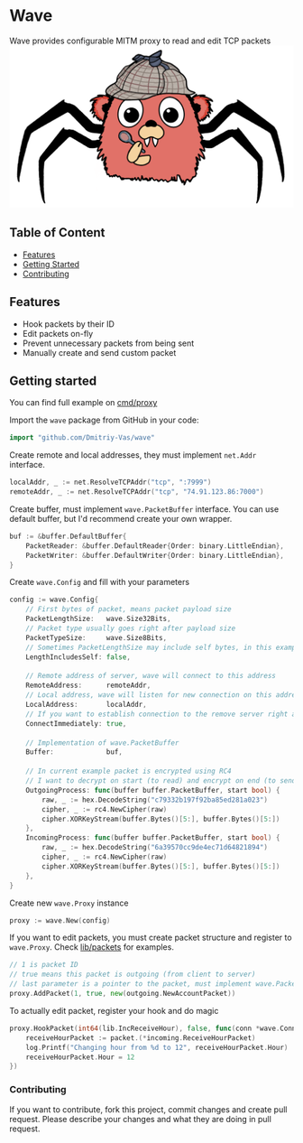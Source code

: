 # Wave
Wave provides configurable MITM proxy to read and edit TCP packets
![](wave_gopher.png)

## Table of Content
+ [Features](https://github.com/Dmitriy-Vas/wave/blob/master/README.md#features)
+ [Getting Started](https://github.com/Dmitriy-Vas/wave/blob/master/README.md#getting)
+ [Contributing](https://github.com/Dmitriy-Vas/wave/blob/master/README.md#contributing)

## Features
+ Hook packets by their ID
+ Edit packets on-fly
+ Prevent unnecessary packets from being sent
+ Manually create and send custom packet

## Getting started
You can find full example on [cmd/proxy](https://github.com/Dmitriy-Vas/wave/blob/master/cmd/proxy/main.go)

Import the `wave` package from GitHub in your code:
```go
import "github.com/Dmitriy-Vas/wave"
```

Create remote and local addresses, they must implement `net.Addr` interface.
```go
localAddr, _ := net.ResolveTCPAddr("tcp", ":7999")
remoteAddr, _ := net.ResolveTCPAddr("tcp", "74.91.123.86:7000")
```

Create buffer, must implement `wave.PacketBuffer` interface.
You can use default buffer, but I'd recommend create your own wrapper.
```go
buf := &buffer.DefaultBuffer{
    PacketReader: &buffer.DefaultReader{Order: binary.LittleEndian},
    PacketWriter: &buffer.DefaultWriter{Order: binary.LittleEndian},
}
```

Create `wave.Config` and fill with your parameters
```go
config := wave.Config{
    // First bytes of packet, means packet payload size
    PacketLengthSize:   wave.Size32Bits,
    // Packet type usually goes right after payload size
    PacketTypeSize:     wave.Size8Bits,
    // Sometimes PacketLengthSize may include self bytes, in this example it will be additional 32bits (4 bytes)
    LengthIncludesSelf: false,

    // Remote address of server, wave will connect to this address
    RemoteAddress:      remoteAddr,
    // Local address, wave will listen for new connection on this address
    LocalAddress:       localAddr,
    // If you want to establish connection to the remove server right after receiving local connection
    ConnectImmediately: true,

    // Implementation of wave.PacketBuffer
    Buffer:             buf,

    // In current example packet is encrypted using RC4
    // I want to decrypt on start (to read) and encrypt on end (to send)
    OutgoingProcess: func(buffer buffer.PacketBuffer, start bool) {
        raw, _ := hex.DecodeString("c79332b197f92ba85ed281a023")
        cipher, _ := rc4.NewCipher(raw)
        cipher.XORKeyStream(buffer.Bytes()[5:], buffer.Bytes()[5:])
    },
    IncomingProcess: func(buffer buffer.PacketBuffer, start bool) {
        raw, _ := hex.DecodeString("6a39570cc9de4ec71d64821894")
        cipher, _ := rc4.NewCipher(raw)
        cipher.XORKeyStream(buffer.Bytes()[5:], buffer.Bytes()[5:])
    },
}
```

Create new `wave.Proxy` instance
```go
proxy := wave.New(config)
```

If you want to edit packets, you must create packet structure and register to `wave.Proxy`.
Check [lib/packets](https://github.com/Dmitriy-Vas/wave/tree/master/lib/packets) for examples.
```go
// 1 is packet ID
// true means this packet is outgoing (from client to server)
// last parameter is a pointer to the packet, must implement wave.Packet interface
proxy.AddPacket(1, true, new(outgoing.NewAccountPacket))
```

To actually edit packet, register your hook and do magic
```go
proxy.HookPacket(int64(lib.IncReceiveHour), false, func(conn *wave.Conn, packet wave.Packet) {
    receiveHourPacket := packet.(*incoming.ReceiveHourPacket)
    log.Printf("Changing hour from %d to 12", receiveHourPacket.Hour)
    receiveHourPacket.Hour = 12
})
```

### Contributing

If you want to contribute, fork this project, commit changes and create pull request.
Please describe your changes and what they are doing in pull request.
